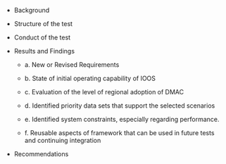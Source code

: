 * Background

* Structure of the test

* Conduct of the test

* Results and Findings

  * a. New or Revised Requirements

  * b. State of initial operating capability of IOOS

  * c. Evaluation of  the level of regional adoption of DMAC

  * d. Identified priority data sets that support the selected scenarios

  * e. Identified system constraints, especially regarding performance.

  * f. Reusable aspects of framework that can be used in future tests and continuing integration

* Recommendations
